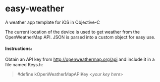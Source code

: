 # easy-weather
A weather app template for iOS in Objective-C

The current location of the device is used to get weather from the OpenWeatherMap API.  JSON is parsed into a custom object for easy use.

#### Instructions:
Obtain an API key from http://openweathermap.org/api and include it in a file named Keys.h:
>#define kOpenWeatherMapAPIKey \<*your key here*\>
